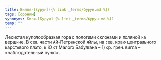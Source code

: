 ```yaml
---
title: Вилля-[Бурун]({% link _terms/бурун.md %})
tags: [ороним]
synonyms: Биля-[Бурун]({% link _terms/бурун.md %})
temp: ""
---
```


Лесистая куполообразная гора с пологими склонами и поляной на вершине. В сев.
части Ай-Петринской яйлы, на сев. краю центрального карстового плато, к Ю от
Малого Бабулгана – 1) ср. греч. вигла – «наблюдательный пункт».
